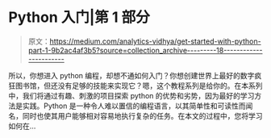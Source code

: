 # Python 入门|第 1 部分

> 原文：<https://medium.com/analytics-vidhya/get-started-with-python-part-1-9b2ac4af3b5?source=collection_archive---------18----------------------->

所以，你想进入 python 编程，却想不通如何入门？你想创建世界上最好的数字疯狂图书馆，但还没有足够的技能来实现它？嗯，这个教程系列是给你的。在本系列中，我们将通过有趣、刺激的项目探索 python 的优势和劣势，因为最好的学习方法是实践。Python 是一种令人难以置信的编程语言，以其简单性和可读性而闻名，同时也使其用户能够相对容易地执行复杂的任务。在本文的过程中，您将学习如何在…